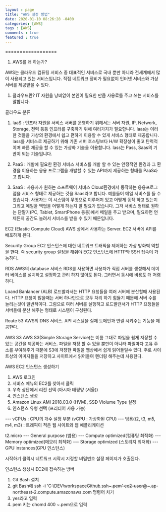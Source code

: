 ```yaml
---
layout : page
title: "AWS 설정 방법"
date: 2020-01-10 08:26:28 -0400
categories: [AWS]
tags : [AWS]
comments : true
featured : true
---
```

==================
1. AWS를 왜 하는가?

AWS는 클라우드 컴퓨팅 서비스 중 대표적인 서비스로 국내 뿐만 아니라 전세계에서 많이 사용되고 있는 서비스입니다.
직접 네트워크 장비가 필요없이 인터넷 서비스와 가상 서버를 제공받을 수 있다.

1. 클라우드란?
IT 자원을 낭비없이 본인이 필요한 만큼 사용료를 주고 쓰는 서비스를 말합니다.

클라우드 분류

1. IaaS : 인프라 자원을 서비스
서버를 운영하기 위해서는 서버 자원, IP, Network, Storage, 전력 등등 인프라를 구축하기 위해 여러가지가 필요합니다. Iaas는 이러한 것들을 가상의 환경에서 쉽고 편하게 이용할 수 있게 서비스 형태로 제공합니다. Iass를 서비스로 제공하기 위해 기존 서버 호스팅보다 H/W 확장성이 좋고 탄력적이며 빠른 제공을 할 수 있는 가상화 기술을 이용합니다. Iass는 Pass, Saas의 기반이 되는 기술입니다.

2. PaaS : 개발에 필요한 환경 서비스
서비스를 개발 할 수 있는 안정적인 환경과 그 환경을 이용하는 응용 프로그램을 개발할 수 있는 API까지 제공하는 형태를 PaaS라고 합니다.

3. SaaS : 사용자가 원하는 소프트웨어 서비스
Cloud환경에서 동작하는 응용프로그램을 서비스 형태로 제공하는 것을 Saas라고 합니다. 예를들어 메일 서비스를 들 수 있습니다. 사용자는 이 시스템이 무엇으로 이루어져 있고 어떻게 동작 하고 있는지 그리고 메일을 백업을 어떻게 하는지 알 필요가 없습니다. 그저 서비스 형태로 원하는 단말기(PC, Tablet, SmartPhone 등등)에서 메일을 주고 받으며, 필요하면 언제든지 공간도 늘려서 서비스를 받을 수 있기 때문입니다.


EC2 (Elastic Compute Cloud)
AWS 상에서 사용하는 Server. EC2 서버에 API를 배포하게 된다.


Security Group
EC2 인스턴스에 대한 네트워크 트래픽을 제어하는 가상 방화벽 역할을 한다.
즉 security group 설정을 해줘야 EC2 인스턴스에 HTTP와 SSH 접속이 가능하다.

RDS
AWS의 database 서비스
RDS를 사용하면 사용자가 직접 서버를 생성해서 데이터 베이스를 설치하고 설정하고 관리 하지 않아도 된다.
그러면서 동시에 비용도 더 저렴하다.

Loand Banlancer (ALB)
로드발라서는 HTTP 요청들을 여러 서버에 분산할때 사용된다. HTTP 요청이 많을때는 서버 하나만으로 모두 처리 하기 힘들기 때문에 서버 수를 늘리는것이 일반적이다. 그럼으로 여러 서버를 실행하고 로드발런서가 HTTP 요청들을 서버들에 분산 해주는 형태로 시스템이 구성된다.

Route 53
AWS의 DNS 서비스.
API 시스템을 실제 도메인과 연결 시키주는 기능을 제공한다.


AWS S3
AWS S3(Simple Storage Service)는 이름 그대로 파일을 쉽게 저장할 수 있는 공간을 제공하는 서비스.
파일을 저장 할 수 있을 뿐만이 아니라 파일마다 고유 주소를 부여해주기 때문에 S3에 저장한 파일을 웹상에서 쉽게 읽어들일수 있다.
주로 사이트상의 이미지들을 저장하고 사이트에서 읽어들여 렌더링 해주는데 사용한다.

AWS EC2 인스턴스 생성하기

1. AWS 로그인
2. 서비스 메뉴의 EC2를 찾아서 클릭
3. 우측 상단에서 리전 선택 (아시아 태평양 (서울))
4. 인스턴스 생성
5. Amazon Linux AMI 2018.03.0 (HVM), SSD Vlolume Type 설정
6. 인스턴스 유형 선택 (프리티어 사용 가능)


--- vCPUs : CPU의 개수 설정 부분 (vCPU : 가상화된 CPU)
--- 범용(t2, t3, m5, m4, m3) : 트래픽이 적은 웹 사이트와 웹 애플리케이션

t2.micro
--- General purpose (범용)
--- Compute optimized(컴퓨팅 최적화)
--- Memory optimized(메모리 최적화)
--- Storage optimized (스토리지 최저화)
--- GPU instances(GPU 인스턴스)

시작하기 클릭시 네트워크 시작시 지정할 비밀번호 설정 페이지가 호출된다.



인스턴스 생성시 EC2에 접속하는 방버
1. Git Bash 설치
2. git Bash에 ssh -i 'C:\DEV\workspaceGithub\.ssh\~~~.pem' ec2-user@~~~.ap-northeast-2.compute.amazonaws.com 명령어 치기
3. yes라고 입력
4. pem 키는 chomd 400 ~.pem으로 입력
